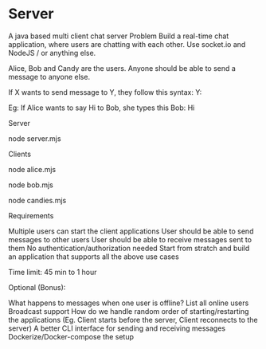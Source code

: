 # Server
A java based multi client chat server
Problem
Build a real-time chat application, where users are chatting with each other. Use socket.io and NodeJS / or anything else.

Alice, Bob and Candy are the users. Anyone should be able to send a message to anyone else.

If X wants to send message to Y, they follow this syntax: Y:

Eg: If Alice wants to say Hi to Bob, she types this Bob: Hi

Server

node server.mjs

Clients

node alice.mjs

node bob.mjs

node candies.mjs

Requirements

Multiple users can start the client applications
User should be able to send messages to other users
User should be able to receive messages sent to them
No authentication/authorization needed
Start from stratch and build an application that supports all the above use cases

Time limit: 45 min to 1 hour

Optional (Bonus):

What happens to messages when one user is offline?
List all online users
Broadcast support
How do we handle random order of starting/restarting the applications (Eg. Client starts before the server, Client reconnects to the server)
A better CLI interface for sending and receiving messages
Dockerize/Docker-compose the setup
